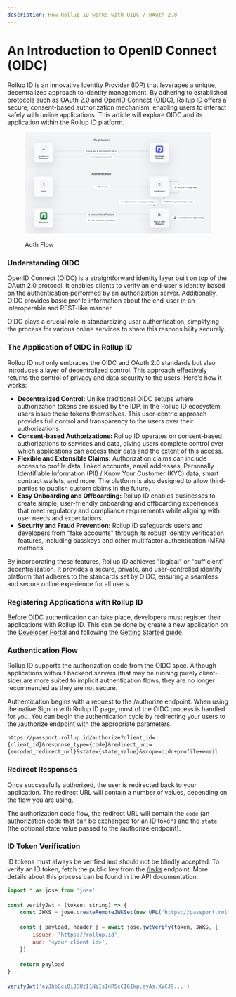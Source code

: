 ```yaml
---
description: How Rollup ID works with OIDC / OAuth 2.0
---
```


# An Introduction to OpenID Connect (OIDC)

Rollup ID is an innovative Identity Provider (IDP) that leverages a unique, decentralized approach to identity management. By adhering to established protocols such as [OAuth 2.0](https://oauth.net/2/) and [OpenID](https://openid.net/developers/how-connect-works/) Connect (OIDC), Rollup ID offers a secure, consent-based authorization mechanism, enabling users to interact safely with online applications. This article will explore OIDC and its application within the Rollup ID platform.

<figure><img src=".gitbook/assets/image.png" alt=""><figcaption><p>Auth Flow</p></figcaption></figure>

### **Understanding OIDC**

OpenID Connect (OIDC) is a straightforward identity layer built on top of the OAuth 2.0 protocol. It enables clients to verify an end-user's identity based on the authentication performed by an authorization server. Additionally, OIDC provides basic profile information about the end-user in an interoperable and REST-like manner.

OIDC plays a crucial role in standardizing user authentication, simplifying the process for various online services to share this responsibility securely.

### **The Application of OIDC in Rollup ID**

Rollup ID not only embraces the OIDC and OAuth 2.0 standards but also introduces a layer of decentralized control. This approach effectively returns the control of privacy and data security to the users. Here's how it works:

* **Decentralized Control:** Unlike traditional OIDC setups where authorization tokens are issued by the IDP, in the Rollup ID ecosystem, users issue these tokens themselves. This user-centric approach provides full control and transparency to the users over their authorizations.
* **Consent-based Authorizations:** Rollup ID operates on consent-based authorizations to services and data, giving users complete control over which applications can access their data and the extent of this access.
* **Flexible and Extensible Claims:** Authorization claims can include access to profile data, linked accounts, email addresses, Personally Identifiable Information (PII) / Know Your Customer (KYC) data, smart contract wallets, and more. The platform is also designed to allow third-parties to publish custom claims in the future.
* **Easy Onboarding and Offboarding:** Rollup ID enables businesses to create simple, user-friendly onboarding and offboarding experiences that meet regulatory and compliance requirements while aligning with user needs and expectations.
* **Security and Fraud Prevention:** Rollup ID safeguards users and developers from "fake accounts" through its robust identity verification features, including passkeys and other multifactor authentication (MFA) methods.

By incorporating these features, Rollup ID achieves "logical" or "sufficient" decentralization. It provides a secure, private, and user-controlled identity platform that adheres to the standards set by OIDC, ensuring a seamless and secure online experience for all users.

### **Registering Applications with Rollup ID**

Before OIDC authentication can take place, developers must register their applications with Rollup ID. This can be done by create a new application on the [Developer Portal](https://console.rollup.id) and following the [Getting Started guide](broken-reference).

### **Authentication Flow**

Rollup ID supports the authorization code from the OIDC spec. Although applications without backend servers (that may be running purely client-side) are more suited to implicit authentication  flows, they are no longer recommended as they are not secure.&#x20;

Authentication begins with a request to the /authorize endpoint. When using the native Sign In with Rollup ID page, most of the OIDC process is handled for you. You can begin the authentication cycle by redirecting your users to the /authorize endpoint with the appropriate parameters.

```
https://passport.rollup.id/authorize?client_id={client_id}&response_type={code}&redirect_uri={encoded_redirect_url}&state={state_value}&scope=oidc+profile+email
```

### **Redirect Responses**

Once successfully authorized, the user is redirected back to your application. The redirect URL will contain a number of values, depending on the flow you are using.

The  authorization code flow, the redirect URL will contain the `code` (an authorization code that can be exchanged for an ID token) and the `state` (the optional state value passed to the /authorize endpoint).

### **ID Token Verification**

ID tokens must always be verified and should not be blindly accepted. To verify an ID token, fetch the public key from the [/jwks](reference/passport-api.md#jwks) endpoint. More details about this process can be found in the API documentation.

```javascript
import * as jose from 'jose'

const verifyJwt = (token: string) => {
	const JWKS = jose.createRemoteJWKSet(new URL('https://passport.rollup.id/jwks'))

	const { payload, header } = await jose.jwtVerify(token, JWKS, {
		issuer: 'https://rollup.id',
		aud: '<your client id>',
	})

	return payload
}

verifyJwt('eyJhbGciOiJSUzI1NiIsInR5cCI6Ikp.eyAs.XVCJ9...')

```
